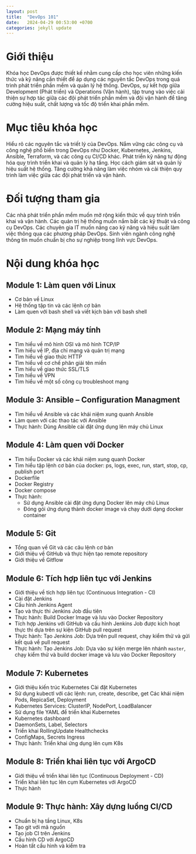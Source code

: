 ```yaml
---
layout: post
title:  "DevOps 101"
date:   2024-04-29 00:53:00 +0700
categories: jekyll update
---
```

# Giới thiệu 
Khóa học DevOps được thiết kế nhằm cung cấp cho học viên những kiến thức và kỹ năng cần thiết để áp dụng các nguyên tắc DevOps trong quá trình phát triển phần mềm và quản lý hệ thống. DevOps, sự kết hợp giữa Development (Phát triển) và Operations (Vận hành), tập trung vào việc cải thiện sự hợp tác giữa các đội phát triển phần mềm và đội vận hành để tăng cường hiệu suất, chất lượng và tốc độ triển khai phần mềm.

# Mục tiêu khóa học
Hiểu rõ các nguyên tắc và triết lý của DevOps.
Nắm vững các công cụ và công nghệ phổ biến trong DevOps như Docker, Kubernetes, Jenkins, Ansible, Terraform, và các công cụ CI/CD khác.
Phát triển kỹ năng tự động hóa quy trình triển khai và quản lý hạ tầng.
Học cách giám sát và quản lý hiệu suất hệ thống.
Tăng cường khả năng làm việc nhóm và cải thiện quy trình làm việc giữa các đội phát triển và vận hành.


# Đối tượng tham gia
Các nhà phát triển phần mềm muốn mở rộng kiến thức về quy trình triển khai và vận hành.
Các quản trị hệ thống muốn nắm bắt các kỹ thuật và công cụ DevOps.
Các chuyên gia IT muốn nâng cao kỹ năng và hiệu suất làm việc thông qua các phương pháp DevOps.
Sinh viên ngành công nghệ thông tin muốn chuẩn bị cho sự nghiệp trong lĩnh vực DevOps.


# Nội dung khóa học

## Module 1: Làm quen với Linux
* Cơ bản về Linux
* Hệ thống tập tin và các lệnh cơ bản
* Làm quen với bash shell và viết kịch bản với bash shell

## Module 2: Mạng máy tính
* Tìm hiểu về mô hình OSI và mô hình TCP/IP
* Tìm hiểu về IP, địa chỉ mạng và quản trị mạng
* Tìm hiểu về giao thức HTTP
* Tìm hiểu về cơ chế phân giải tên miền
* Tìm hiểu về giao thức SSL/TLS
* Tìm hiểu về VPN
* Tìm hiểu về một số công cụ troubleshoot mạng

## Module 3: Ansible – Configuration Managment
* Tìm hiểu về Ansible và các khái niệm xung quanh Ansible
* Làm quen với các thao tác với Ansible
* Thực hành: Dùng Ansible cài đặt ứng dụng lên máy chủ Linux

## Module 4: Làm quen với Docker
* Tìm hiểu Docker và các khái niệm xung quanh Docker
* Tìm hiểu tập lệnh cơ bản của docker: ps, logs, exec, run, start, stop, cp, publish port
* Dockerfile
* Docker Registry
* Docker compose
* Thực hành: 
  * Sử dụng Ansible cài đặt ứng dụng Docker lên máy chủ Linux
  * Đóng gói ứng dụng thành docker image và chạy dưới dạng docker container

## Module 5: Git
* Tổng quan về Git và các câu lệnh cơ bản
* Giới thiệu về GitHub và thực hiện tạo remote repository
* Giới thiệu về Gitflow

## Module 6: Tích hợp liên tục với Jenkins
* Giới thiệu về tích hợp liên tục (Continuous Integration - CI)
* Cài đặt Jenkins
* Cấu hình Jenkins Agent
* Tạo và thực thi Jenkins Job đầu tiên
* Thực hành: Build Docker Image và lưu vào Docker Repository
* Tích hợp Jenkins với GitHub và cấu hình Jenkins Job được kích hoạt thực thi dựa trên sự kiện GitHub pull request
* Thực hành: Tạo Jenkins Job: Dựa trên pull request, chạy kiểm thử và gửi kết quả về pull request 
* Thực hành: Tạo Jenkins Job: Dựa vào sự kiện merge lên nhánh `master`, chạy kiểm thử và build docker image và lưu vào Docker Repository

## Module 7: Kubernetes
* Giới thiệu kiến trúc Kubernetes Cài đặt Kubernetes
* Sử dụng kubectl với các lệnh: run, create, describe, get Các khái niệm Pods, RepicaSet, Deployment
* Kubernetes Services: ClusterIP, NodePort, LoadBalancer
* Sử dụng file YAML để triển khai Kubernetes
* Kubernetes dashboard
* DaemonSets, Label, Selectors
* Triển khai RollingUpdate Healthchecks
* ConfigMaps, Secrets Ingress
* Thực hành: Triển khai ứng dụng lên cụm K8s

## Module 8: Triển khai liên tục với ArgoCD
* Giới thiệu về triển khai liên tục (Continuous Deployment - CD)
* Triển khai liên tục lên cụm Kubernetes với ArgoCD
* Thực hành

## Module 9: Thực hành: Xây dựng luồng CI/CD
* Chuẩn bị hạ tầng Linux, K8s
* Tạo git với mã nguồn
* Tạo job CI trên Jenkins
* Cấu hình CD với ArgoCD
* Hoàn tất cấu hình và kiểm tra
